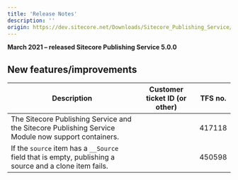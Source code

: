 ```yaml
---
title: 'Release Notes'
description: ''
origin: https://dev.sitecore.net/Downloads/Sitecore_Publishing_Service/5x/Sitecore_Publishing_Service_500/Release_Notes
---
```


**March 2021 – released Sitecore Publishing Service 5.0.0**

## New features/improvements

| Description                                                                                             | Customer ticket ID (or other) | TFS no. |
| ------------------------------------------------------------------------------------------------------- | ----------------------------- | ------- |
| The Sitecore Publishing Service and the Sitecore Publishing Service Module now ​support containers.     |                               | 417118  |
| If the `source` item has a `__Source` field that is empty, ​publishing a source and a clone item fails. |                               | 450598  |
